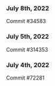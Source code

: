 ### July 8th, 2022

Commit #34583

### July 5th, 2022

Commit #314353


### July 4th, 2022

Commit #72281
